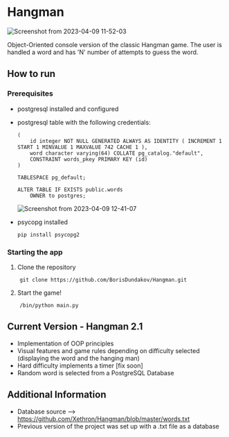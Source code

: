 # Hangman

![Screenshot from 2023-04-09 11-52-03](https://user-images.githubusercontent.com/71731579/230766856-ea4aef6e-a640-4a37-8b28-3afaf207493a.png)

Object-Oriented console version of the classic Hangman game. The user is handled a word and has 'N' number
of attempts to guess the word.



## How to run

### Prerequisites
- postgresql installed and configured
- postgresql table with the following credentials:


    ``` CREATE TABLE IF NOT EXISTS public.words
    (
        id integer NOT NULL GENERATED ALWAYS AS IDENTITY ( INCREMENT 1 START 1 MINVALUE 1 MAXVALUE 742 CACHE 1 ),
        word character varying(64) COLLATE pg_catalog."default",
        CONSTRAINT words_pkey PRIMARY KEY (id)
    )

    TABLESPACE pg_default;

    ALTER TABLE IF EXISTS public.words
        OWNER to postgres;
    ```
  
  ![Screenshot from 2023-04-09 12-41-07](https://user-images.githubusercontent.com/71731579/230767008-7f9e89fe-fa61-435a-bf47-af00a8e9b423.png)
  


- psycopg installed 
    ```
    pip install psycopg2
    ```



### Starting the app
1. Clone the repository

```
    git clone https://github.com/BorisDundakov/Hangman.git
```

2. Start the game!

```
    /bin/python main.py
```


## Current Version - Hangman 2.1
- Implementation of OOP principles
- Visual features and game rules depending on difficulty selected (displaying the word and the hanging man)
- Hard difficulty implements a timer [fix soon]
- Random word is selected from a PostgreSQL Database

## Additional Information
- Database source --> https://github.com/Xethron/Hangman/blob/master/words.txt
- Previous version of the project was set up with a .txt file as a database
